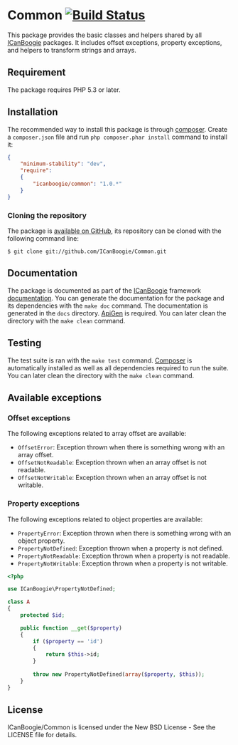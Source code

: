 # Common [![Build Status](https://secure.travis-ci.org/ICanBoogie/Common.png?branch=master)](http://travis-ci.org/ICanBoogie/Common)

This package provides the basic classes and helpers shared by all [ICanBoogie](http://icanboogie.org/)
packages. It includes offset exceptions, property exceptions, and helpers to transform strings
and arrays.





## Requirement

The package requires PHP 5.3 or later.





## Installation

The recommended way to install this package is through [composer](http://getcomposer.org/).
Create a `composer.json` file and run `php composer.phar install` command to install it:

```json
{
	"minimum-stability": "dev",
	"require":
	{
		"icanboogie/common": "1.0.*"
	}
}
```





### Cloning the repository

The package is [available on GitHub](https://github.com/ICanBoogie/Common), its repository can be
cloned with the following command line:

	$ git clone git://github.com/ICanBoogie/Common.git





## Documentation

The package is documented as part of the [ICanBoogie](http://icanboogie.org/) framework
[documentation](http://icanboogie.org/docs/). You can generate the documentation for the package
and its dependencies with the `make doc` command. The documentation is generated in the `docs`
directory. [ApiGen](http://apigen.org/) is required. You can later clean the directory with
the `make clean` command.





## Testing

The test suite is ran with the `make test` command. [Composer](http://getcomposer.org/) is
automatically installed as well as all dependencies required to run the suite. You can later
clean the directory with the `make clean` command.





## Available exceptions

### Offset exceptions

The following exceptions related to array offset are available:

* `OffsetError`: Exception thrown when there is something wrong with an array offset.
* `OffsetNotReadable`: Exception thrown when an array offset is not readable.
* `OffsetNotWritable`: Exception thrown when an array offset is not writable.





### Property exceptions

The following exceptions related to object properties are available:

* `PropertyError`: Exception thrown when there is something wrong with an object property.
* `PropertyNotDefined`: Exception thrown when a property is not defined.
* `PropertyNotReadable`: Exception thrown when a property is not readable.
* `PropertyNotWritable`: Exception thrown when a property is not writable.

```php
<?php

use ICanBoogie\PropertyNotDefined;

class A
{
	protected $id;

	public function __get($property)
	{
		if ($property == 'id')
		{
			return $this->id;
		}
		
		throw new PropertyNotDefined(array($property, $this));
	}
}
```





## License

ICanBoogie/Common is licensed under the New BSD License - See the LICENSE file for details.